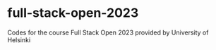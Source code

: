 # full-stack-open-2023
Codes for the course Full Stack Open 2023 provided by University of Helsinki
